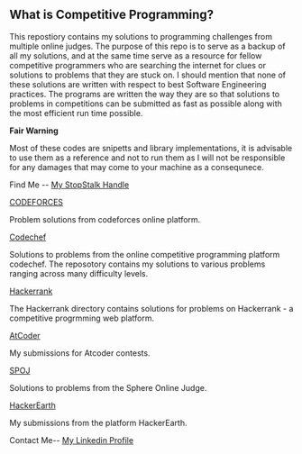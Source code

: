 ## What is Competitive Programming?

This repostiory contains my solutions to programming challenges from multiple online judges. The purpose of this repo is to serve as a backup of all my solutions, and at the same time serve as a resource for fellow competitive programmers who are searching the internet for clues or solutions to problems that they are stuck on.
I should mention that none of these solutions are written with respect to best Software Engineering practices. The programs are written the way they are so that solutions to problems in competitions can be submitted as fast as possible along with the most efficient run time possible.

**Fair Warning** 

Most of these codes are snipetts and library implementations, it is advisable to use them as a reference and not to run them as I will not be responsible for any damages that may come to your machine as a consequnece.

Find Me -- [My StopStalk Handle](https://www.stopstalk.com/user/profile/masterchief_01)

[CODEFORCES](https://codeforces.com/profile/masterchief_01)

Problem solutions from codeforces online platform.


[Codechef](https://www.codechef.com/users/masterchief_01)

Solutions to problems from the online competitive programming platform codechef.
The reposotory contains my solutions to various problems ranging across many difficulty levels.


[Hackerrank](https://www.hackerrank.com/masterchief_01)

The Hackerrank directory contains solutions for problems on Hackerrank - a competitive progrmming web platform.


[AtCoder](https://atcoder.jp/users/masterchief_01)

My submissions for Atcoder contests.


[SPOJ](https://www.spoj.com/)

Solutions to problems from the Sphere Online Judge.


[HackerEarth](https://www.hackerearth.com/@masterchief_01)

My submissions from the platform HackerEarth.

Contact Me-- [My Linkedin Profile](https://www.linkedin.com/in/pranjal-walia-53b952189/)
